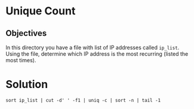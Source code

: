 # Unique Count

## Objectives

In this directory you have a file with list of IP addresses called `ip_list`. Using the file, determine which IP address is the most recurring (listed the most times).

# Solution

`sort ip_list | cut -d' ' -f1 | uniq -c | sort -n | tail -1`